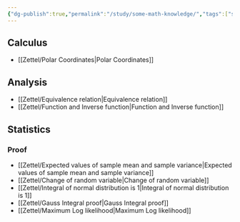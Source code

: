 ```yaml
---
{"dg-publish":true,"permalink":"/study/some-math-knowledge/","tags":["self-study"],"noteIcon":"📝","created":"2024-04-25T15:03:08.838+07:00","updated":"2024-04-25T16:39:20.690+07:00"}
---
```


## Calculus

- [[Zettel/Polar Coordinates\|Polar Coordinates]]
## Analysis

- [[Zettel/Equivalence relation\|Equivalence relation]]
- [[Zettel/Function and Inverse function\|Function and Inverse function]]
## Statistics

### Proof 

- [[Zettel/Expected values of sample mean and sample variance\|Expected values of sample mean and sample variance]]
- [[Zettel/Change of random variable\|Change of random variable]]
- [[Zettel/Integral of normal distribution is 1\|Integral of normal distribution is 1]]
- [[Zettel/Gauss Integral proof\|Gauss Integral proof]]
- [[Zettel/Maximum Log likelihood\|Maximum Log likelihood]]